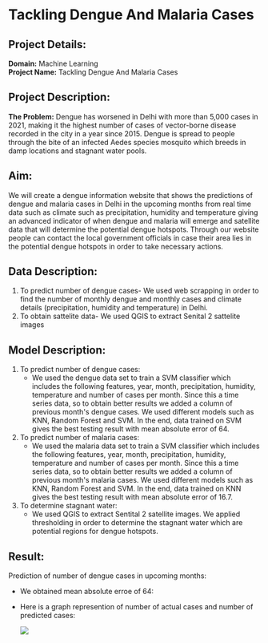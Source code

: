# Tackling Dengue And Malaria Cases
## Project Details:
**Domain:** Machine Learning           
**Project Name:** Tackling Dengue And Malaria Cases

## Project Description:
**The Problem:** 
Dengue has worsened in Delhi with more than 5,000 cases in 2021, making it the highest number of cases of vector-borne disease recorded in the city in a year since 2015. Dengue is spread to people through the bite of an infected Aedes species mosquito which breeds in damp locations and stagnant water pools.

## Aim:
We will create a dengue information website that shows the predictions of dengue and malaria cases in Delhi in the upcoming months from real time data such as climate such as precipitation, humidity and temperature giving an advanced indicator of when dengue and malaria will emerge and satellite data that will determine the potential dengue hotspots. Through our website people can contact the local government officials in case their area lies in the potential dengue hotspots in order to take necessary actions.


## Data Description:
1. To predict number of dengue cases- We used web scrapping in order to find the number of monthly dengue and monthly cases and climate details (precipitation, humidity and  temperature) in Delhi. 
2. To obtain sattelite data- We used QGIS to extract Senital 2 sattelite images


## Model Description:
1. To predict number of dengue cases:
      * We used the dengue data set to train a SVM classifier which includes the following features, year, month, precipitation, humidity, temperature and number of cases per         month. Since this a time series data, so to obtain better results we added a column of previous month's dengue cases. We used different models such as KNN, Random             Forest and SVM. In the end, data trained on SVM gives the best testing result with mean absolute error of 64.
2. To predict number of malaria cases:
      * We used the malaria data set to train a SVM classifier which includes the following features, year, month, precipitation, humidity, temperature and number of cases           per month. Since this a time series data, so to obtain better results we added a column of previous month's malaria cases. We used different models such as KNN,               Random Forest and SVM. In the end, data trained on KNN gives the best testing result with mean absolute error of 16.7.
3. To determine stagnant water:
      * We used QGIS to extract Sentital 2 satellite images. We applied thresholding in order to determine the stagnant water which are potential regions for dengue hotspots. 
 

## Result:
Prediction of number of dengue cases in upcoming months:
* We obtained mean absolute erroe of 64:
* Here is a graph represention of number of actual cases and number of predicted cases:

  ![](Images/DangerLevel.png)



